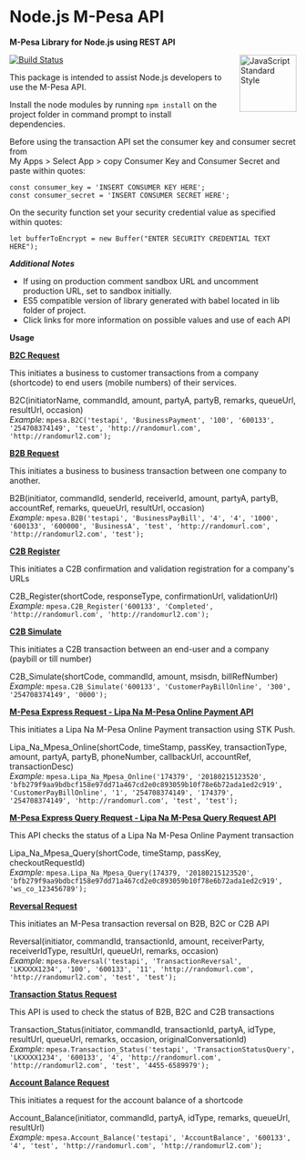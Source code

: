 # Node.js M-Pesa API 
**M-Pesa Library for Node.js using REST API**

<a href="https://standardjs.com" style="float: right; padding: 0 0 20px 20px;"><img src="https://cdn.rawgit.com/feross/standard/master/sticker.svg" alt="JavaScript Standard Style" width="100" align="right"></a>
[![Build Status](https://travis-ci.org/geofmureithi/mpesa-node-library.svg?branch=master)](https://travis-ci.org/geofmureithi/mpesa-node-library)

This package is intended to assist Node.js developers to use the M-Pesa API.

Install the node modules by running `npm install` on the project folder in command prompt to install dependencies. 

Before using the transaction API set the consumer key and consumer secret from <br>My Apps > Select App > copy Consumer Key and Consumer Secret and paste within quotes:

    const consumer_key = 'INSERT CONSUMER KEY HERE';
    const consumer_secret = 'INSERT CONSUMER SECRET HERE';

On the security function set your security credential value as specified within quotes:<br>
    
`let bufferToEncrypt = new Buffer("ENTER SECURITY CREDENTIAL TEXT HERE");`

**_Additional Notes_**  
* If using on production comment sandbox URL and uncomment production URL, set to sandbox initially.<br>
* ES5 compatible version of library generated with babel located in lib folder of project.<br>
* Click links for more information on possible values and use of each API

**Usage**

[**B2C Request**](https://developer.safaricom.co.ke/b2c/apis/post/paymentrequest)

This initiates a business to customer transactions from a company (shortcode) to end users (mobile numbers) of their services.

B2C(initiatorName, commandId, amount, partyA, partyB, remarks, queueUrl, resultUrl, occasion)<br>
_Example:_ `mpesa.B2C('testapi', 'BusinessPayment', '100', '600133', '254708374149', 'test', 'http://randomurl.com', 'http://randomurl2.com');`

[**B2B Request**](https://developer.safaricom.co.ke/b2b/apis/post/paymentrequest)

This initiates a business to business transaction between one company to another.

B2B(initiator, commandId, senderId, receiverId, amount, partyA, partyB, accountRef, remarks, queueUrl, resultUrl, occasion)<br>
_Example:_ `mpesa.B2B('testapi', 'BusinessPayBill', '4', '4', '1000', '600133', '600000', 'BusinessA', 'test', 'http://randomurl.com', 'http://randomurl2.com', 'test');`

[**C2B Register**](https://developer.safaricom.co.ke/c2b/apis/post/registerurl)

This initiates a C2B confirmation and validation registration for a company's URLs

C2B_Register(shortCode, responseType, confirmationUrl, validationUrl)<br>
_Example:_ `mpesa.C2B_Register('600133', 'Completed', 'http://randomurl.com', 'http://randomurl2.com');`


[**C2B Simulate**](https://developer.safaricom.co.ke/c2b/apis/post/simulate)

This initiates a C2B transaction between an end-user and a company (paybill or till number)

C2B_Simulate(shortCode, commandId, amount, msisdn, billRefNumber)<br>
_Example:_ `mpesa.C2B_Simulate('600133', 'CustomerPayBillOnline', '300', '254708374149', '0000');`


[**M-Pesa Express Request - Lipa Na M-Pesa Online Payment API**](https://developer.safaricom.co.ke/lipa-na-m-pesa-online/apis/post/stkpush/v1/processrequest)

This initiates a Lipa Na M-Pesa Online Payment transaction using STK Push.

Lipa_Na_Mpesa_Online(shortCode, timeStamp, passKey, transactionType, amount, partyA, partyB, phoneNumber, callbackUrl, accountRef, transactionDesc)<br>
_Example:_ `mpesa.Lipa_Na_Mpesa_Online('174379', '20180215123520', 'bfb279f9aa9bdbcf158e97dd71a467cd2e0c893059b10f78e6b72ada1ed2c919', 'CustomerPayBillOnline', '1', '254708374149', '174379', '254708374149', 'http://randomurl.com', 'test', 'test');`

[**M-Pesa Express Query Request - Lipa Na M-Pesa Query Request API**](https://developer.safaricom.co.ke/lipa-na-m-pesa-online/apis/post/stkpushquery/v1/query)

This API checks the status of a Lipa Na M-Pesa Online Payment transaction

Lipa_Na_Mpesa_Query(shortCode, timeStamp, passKey, checkoutRequestId)<br>
_Example:_ `mpesa.Lipa_Na_Mpesa_Query(174379, '20180215123520', 'bfb279f9aa9bdbcf158e97dd71a467cd2e0c893059b10f78e6b72ada1ed2c919', 'ws_co_123456789');`

[**Reversal Request**](https://developer.safaricom.co.ke/reversal/apis/post/request)

This initiates an M-Pesa transaction reversal on B2B, B2C or C2B API

Reversal(initiator, commandId, transactionId, amount, receiverParty, receiverIdType, resultUrl, queueUrl, remarks, occasion)<br>
_Example:_ `mpesa.Reversal('testapi', 'TransactionReversal', 'LKXXXX1234', '100', '600133', '11', 'http://randomurl.com', 'http://randomurl2.com', 'test', 'test');`

[**Transaction Status Request**](https://developer.safaricom.co.ke/transaction-status/apis/post/query)

This API is used to check the status of B2B, B2C and C2B transactions

Transaction_Status(initiator, commandId, transactionId, partyA, idType, resultUrl, queueUrl, remarks, occasion, originalConversationId)<br>
_Example:_ `mpesa.Transaction_Status('testapi', 'TransactionStatusQuery', 'LKXXXX1234', '600133', '4', 'http://randomurl.com', 'http://randomurl2.com', 'test', '4455-6589979');`

[**Account Balance Request**](https://developer.safaricom.co.ke/account-balance/apis/post/query)

This initiates a request for the account balance of a shortcode

Account_Balance(initiator, commandId, partyA, idType, remarks, queueUrl, resultUrl)<br>
_Example:_ `mpesa.Account_Balance('testapi', 'AccountBalance', '600133', '4', 'test', 'http://randomurl.com', 'http://randomurl2.com');`
